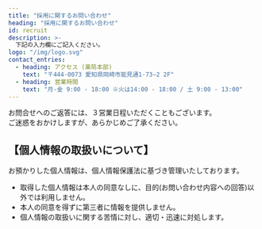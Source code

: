 ```yaml
---
title: "採用に関するお問い合わせ"
heading: "採用に関するお問い合わせ"
id: recruit
description: >-
  下記の入力欄にご記入ください。
logo: "/img/logo.svg"
contact_entries:
  - heading: アクセス (薬局本部)
    text: "〒444-0073 愛知県岡崎市能見通1-73−2 2F"
  - heading: 営業時間
    text: "月-金 9:00 - 18:00 ※火は14:00 - 18:00 / 土 9:00 - 13:00"
---
```


お問合せへのご返答には、３営業日程いただくこともございます。  
ご迷惑をおかけしますが、あらかじめご了承ください。

## 【個人情報の取扱いについて】

お預かりした個人情報は、個人情報保護法に基づき管理いたしております。

- 取得した個人情報は本人の同意なしに、目的(お問い合わせ内容への回答)以外では利用しません。
- 本人の同意を得ずに第三者に情報を提供しません。
- 個人情報の取扱いに関する苦情に対し、適切・迅速に対処します。
